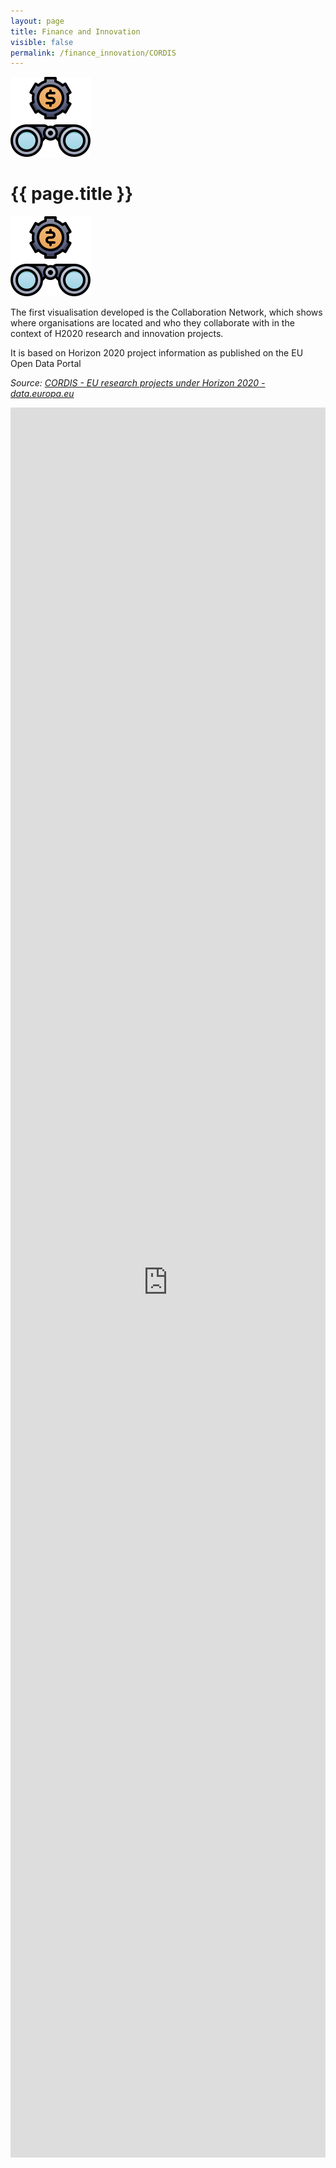 ```yaml
---
layout: page
title: Finance and Innovation
visible: false
permalink: /finance_innovation/CORDIS
---
```


<div class="finance">
	<div class="centered-title">
		<img src="/assets/icons/DrawKit-SaaS/Color/Binocular.svg">
		<h1>{{ page.title }}</h1>
		<img src="/assets/icons/DrawKit-SaaS/Color/Binocular.svg" style="transform: scaleX(-1);">
	</div>
	<div class="data-flex-container">
		<p>
			The first visualisation developed is the Collaboration Network, which shows where organisations are located and who they collaborate with in the context of H2020 research and innovation projects.
		</p>
		<p>
			It is based on Horizon 2020 project information as published on the EU Open Data Portal
		</p>
		<p style="font-style: italic;">
			<span>
				Source:
				<a class="underlined"
				   href="http://data.europa.eu/euodp/en/data/dataset/cordisH2020projects">CORDIS - EU research projects under Horizon 2020 - data.europa.eu</a>
			</span>
		</p>
		<iframe src="https://cordis.europa.eu/datalab/datalab.php" style="width: 100%; height: 70vh; border: none;"></iframe>
	</div>
</div>


